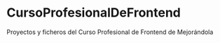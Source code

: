 CursoProfesionalDeFrontend
==========================

Proyectos y ficheros del Curso Profesional de Frontend de Mejorándola

